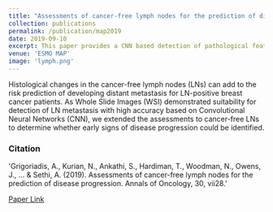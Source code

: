 ```yaml
---
title: "Assessments of cancer-free lymph nodes for the prediction of disease progression"
collection: publications
permalink: /publication/map2019
date: 2019-09-10
excerpt: This paper provides a CNN based detection of pathological features in lymph nodes to analyse early signs of breast cancer
venue: 'ESMO MAP'
image: 'lymph.png'
---
```


Histological changes in the cancer-free lymph nodes (LNs) can add to the risk prediction of developing distant metastasis for LN-positive breast cancer patients. As Whole Slide Images (WSI) demonstrated suitability for detection of LN metastasis with high accuracy based on Convolutional Neural Networks (CNN), we extended the assessments to cancer-free LNs to determine whether early signs of disease progression could be identified.

### Citation
'Grigoriadis, A., Kurian, N., Ankathi, S., Hardiman, T., Woodman, N., Owens, J., ... & Sethi, A. (2019). Assessments of cancer-free lymph nodes for the prediction of disease progression. Annals of Oncology, 30, vii28.'

[Paper Link](https://cslide.ctimeetingtech.com/map2019/attendee/confcal/presentation)
